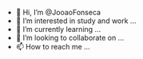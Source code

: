 - 👋 Hi, I’m @JooaoFonseca
- 👀 I’m interested in study and work ...
- 🌱 I’m currently learning ...
- 💞️ I’m looking to collaborate on ...
- 📫 How to reach me ...

<!---
JooaoFonseca/JooaoFonseca is a ✨ special ✨ repository because its `README.md` (this file) appears on your GitHub profile.
You can click the Preview link to take a look at your changes.
--->
